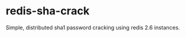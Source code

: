 redis-sha-crack
==========

Simple, distributed sha1 password cracking using redis 2.6 instances.


